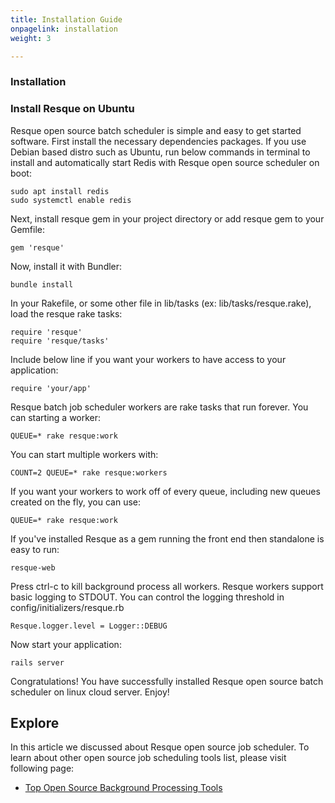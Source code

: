```yaml
---
title: Installation Guide
onpagelink: installation
weight: 3

---
```


### Installation

### Install Resque on Ubuntu

Resque open source batch scheduler is simple and easy to get started software. First install the necessary dependencies packages. If you use Debian based distro such as Ubuntu, run below commands in terminal to install and automatically start Redis with Resque open source scheduler on boot:

    sudo apt install redis
    sudo systemctl enable redis

Next, install resque gem in your project directory or add resque gem to your Gemfile:

    gem 'resque'

Now, install it with Bundler:

    bundle install

In your Rakefile, or some other file in lib/tasks (ex: lib/tasks/resque.rake), load the resque rake tasks:

    require 'resque'
    require 'resque/tasks'

Include below line if you want your workers to have access to your application:

    require 'your/app'

Resque batch job scheduler workers are rake tasks that run forever. You can starting a worker:

    QUEUE=* rake resque:work

You can start multiple workers with:

    COUNT=2 QUEUE=* rake resque:workers

If you want your workers to work off of every queue, including new queues created on the fly, you can use:

    QUEUE=* rake resque:work

If you've installed Resque as a gem running the front end then standalone is easy to run:

    resque-web

Press ctrl-c to kill background process all workers. Resque workers support basic logging to STDOUT. You can control the logging threshold in config/initializers/resque.rb

    Resque.logger.level = Logger::DEBUG

Now start your application:

    rails server

Congratulations! You have successfully installed Resque open source batch scheduler on linux cloud server. Enjoy!

Explore
-------

In this article we discussed about Resque open source job scheduler. To learn about other open source job scheduling tools list, please visit following page:

*   [Top Open Source Background Processing Tools](https://products.containerize.com/message-queue-software/)